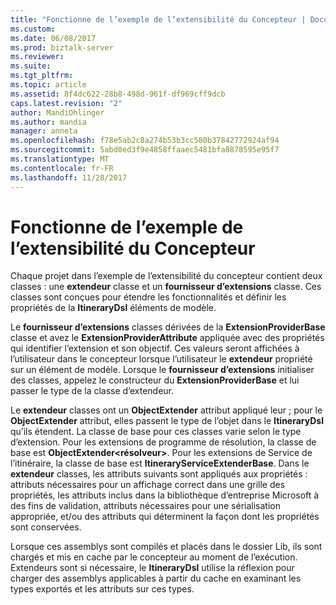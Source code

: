 ```yaml
---
title: "Fonctionne de l’exemple de l’extensibilité du Concepteur | Documents Microsoft"
ms.custom: 
ms.date: 06/08/2017
ms.prod: biztalk-server
ms.reviewer: 
ms.suite: 
ms.tgt_pltfrm: 
ms.topic: article
ms.assetid: 8f4dc622-28b8-498d-961f-df969cff9dcb
caps.latest.revision: "2"
author: MandiOhlinger
ms.author: mandia
manager: anneta
ms.openlocfilehash: f78e5ab2c8a274b53b3cc580b37842772924af94
ms.sourcegitcommit: 5abd0ed3f9e4858ffaaec5481bfa8878595e95f7
ms.translationtype: MT
ms.contentlocale: fr-FR
ms.lasthandoff: 11/28/2017
---
```

# <a name="how-the-designer-extensibility-sample-works"></a>Fonctionne de l’exemple de l’extensibilité du Concepteur
Chaque projet dans l’exemple de l’extensibilité du concepteur contient deux classes : une **extendeur** classe et un **fournisseur d’extensions** classe. Ces classes sont conçues pour étendre les fonctionnalités et définir les propriétés de la **ItineraryDsl** éléments de modèle.  
  
 Le **fournisseur d’extensions** classes dérivées de la **ExtensionProviderBase** classe et avez le **ExtensionProviderAttribute** appliquée avec des propriétés qui identifier l’extension et son objectif. Ces valeurs seront affichées à l’utilisateur dans le concepteur lorsque l’utilisateur le **extendeur** propriété sur un élément de modèle. Lorsque le **fournisseur d’extensions** initialiser des classes, appelez le constructeur du **ExtensionProviderBase** et lui passer le type de la classe d’extendeur.  
  
 Le **extendeur** classes ont un **ObjectExtender** attribut appliqué leur ; pour le **ObjectExtender** attribut, elles passent le type de l’objet dans le  **ItineraryDsl** qu’ils étendent. La classe de base pour ces classes varie selon le type d’extension. Pour les extensions de programme de résolution, la classe de base est **ObjectExtender\<résolveur\>**. Pour les extensions de Service de l’itinéraire, la classe de base est **ItineraryServiceExtenderBase**. Dans le **extendeur** classes, les attributs suivants sont appliqués aux propriétés : attributs nécessaires pour un affichage correct dans une grille des propriétés, les attributs inclus dans la bibliothèque d’entreprise Microsoft à des fins de validation, attributs nécessaires pour une sérialisation appropriée, et/ou des attributs qui déterminent la façon dont les propriétés sont conservées.  
  
 Lorsque ces assemblys sont compilés et placés dans le dossier Lib, ils sont chargés et mis en cache par le concepteur au moment de l’exécution. Extendeurs sont si nécessaire, le **ItineraryDsl** utilise la réflexion pour charger des assemblys applicables à partir du cache en examinant les types exportés et les attributs sur ces types.